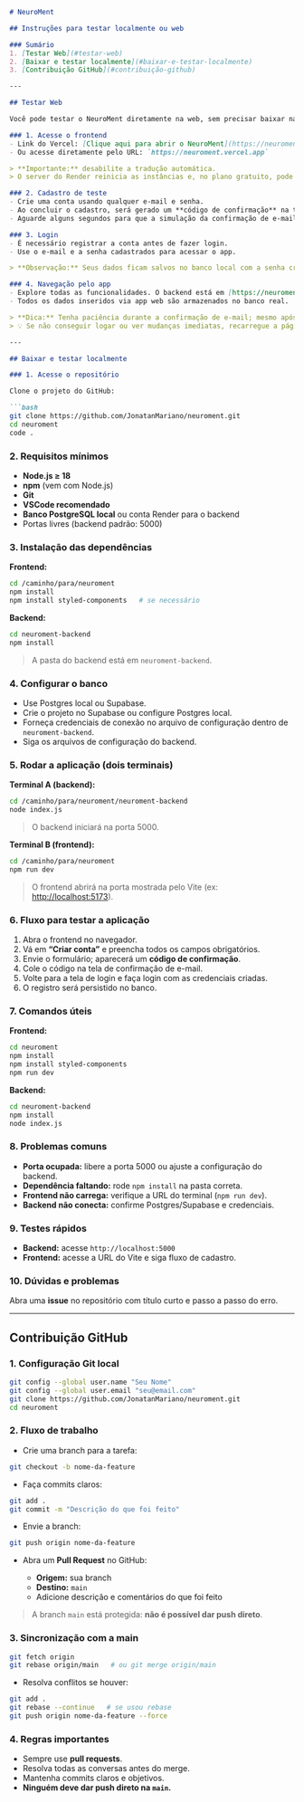 
````markdown
# NeuroMent

## Instruções para testar localmente ou web

### Sumário
1. [Testar Web](#testar-web)
2. [Baixar e testar localmente](#baixar-e-testar-localmente)
3. [Contribuição GitHub](#contribuição-github)

---

## Testar Web

Você pode testar o NeuroMent diretamente na web, sem precisar baixar nada. O front-end está integrado ao backend, então todas as funcionalidades funcionam de verdade.

### 1. Acesse o frontend
- Link do Vercel: [Clique aqui para abrir o NeuroMent](https://neuroment.vercel.app)  
- Ou acesse diretamente pelo URL: `https://neuroment.vercel.app`

> **Importante:** desabilite a tradução automática.  
> O server do Render reinicia as instâncias e, no plano gratuito, pode levar até 50 segundos para responder às requisições.

### 2. Cadastro de teste
- Crie uma conta usando qualquer e-mail e senha.  
- Ao concluir o cadastro, será gerado um **código de confirmação** na tela. **Anote esse código.**  
- Aguarde alguns segundos para que a simulação da confirmação de e-mail seja processada.

### 3. Login
- É necessário registrar a conta antes de fazer login.  
- Use o e-mail e a senha cadastrados para acessar o app.

> **Observação:** Seus dados ficam salvos no banco local com a senha criptografada. LGPD respeitada.

### 4. Navegação pelo app
- Explore todas as funcionalidades. O backend está em [https://neuroment.onrender.com](https://neuroment.onrender.com).  
- Todos os dados inseridos via app web são armazenados no banco real.

> **Dica:** Tenha paciência durante a confirmação de e-mail; mesmo após inserir o código, pode levar alguns segundos para o acesso completo.  
> 💡 Se não conseguir logar ou ver mudanças imediatas, recarregue a página ou limpe o cache.

---

## Baixar e testar localmente

### 1. Acesse o repositório

Clone o projeto do GitHub:

```bash
git clone https://github.com/JonatanMariano/neuroment.git
cd neuroment
code .
````

### 2. Requisitos mínimos

* **Node.js ≥ 18**
* **npm** (vem com Node.js)
* **Git**
* **VSCode recomendado**
* **Banco PostgreSQL local** ou conta Render para o backend
* Portas livres (backend padrão: 5000)

### 3. Instalação das dependências

**Frontend:**

```bash
cd /caminho/para/neuroment
npm install
npm install styled-components   # se necessário
```

**Backend:**

```bash
cd neuroment-backend
npm install
```

> A pasta do backend está em `neuroment-backend`.

### 4. Configurar o banco

* Use Postgres local ou Supabase.
* Crie o projeto no Supabase ou configure Postgres local.
* Forneça credenciais de conexão no arquivo de configuração dentro de `neuroment-backend`.
* Siga os arquivos de configuração do backend.

### 5. Rodar a aplicação (dois terminais)

**Terminal A (backend):**

```bash
cd /caminho/para/neuroment/neuroment-backend
node index.js
```

> O backend iniciará na porta 5000.

**Terminal B (frontend):**

```bash
cd /caminho/para/neuroment
npm run dev
```

> O frontend abrirá na porta mostrada pelo Vite (ex: [http://localhost:5173](http://localhost:5173)).

### 6. Fluxo para testar a aplicação

1. Abra o frontend no navegador.
2. Vá em **“Criar conta”** e preencha todos os campos obrigatórios.
3. Envie o formulário; aparecerá um **código de confirmação**.
4. Cole o código na tela de confirmação de e-mail.
5. Volte para a tela de login e faça login com as credenciais criadas.
6. O registro será persistido no banco.

### 7. Comandos úteis

**Frontend:**

```bash
cd neuroment
npm install
npm install styled-components
npm run dev
```

**Backend:**

```bash
cd neuroment-backend
npm install
node index.js
```

### 8. Problemas comuns

* **Porta ocupada:** libere a porta 5000 ou ajuste a configuração do backend.
* **Dependência faltando:** rode `npm install` na pasta correta.
* **Frontend não carrega:** verifique a URL do terminal (`npm run dev`).
* **Backend não conecta:** confirme Postgres/Supabase e credenciais.

### 9. Testes rápidos

* **Backend:** acesse `http://localhost:5000`
* **Frontend:** acesse a URL do Vite e siga fluxo de cadastro.

### 10. Dúvidas e problemas

Abra uma **issue** no repositório com título curto e passo a passo do erro.

---

## Contribuição GitHub

### 1. Configuração Git local

```bash
git config --global user.name "Seu Nome"
git config --global user.email "seu@email.com"
git clone https://github.com/JonatanMariano/neuroment.git
cd neuroment
```

### 2. Fluxo de trabalho

* Crie uma branch para a tarefa:

```bash
git checkout -b nome-da-feature
```

* Faça commits claros:

```bash
git add .
git commit -m "Descrição do que foi feito"
```

* Envie a branch:

```bash
git push origin nome-da-feature
```

* Abra um **Pull Request** no GitHub:

  * **Origem:** sua branch
  * **Destino:** `main`
  * Adicione descrição e comentários do que foi feito

> A branch `main` está protegida: **não é possível dar push direto**.

### 3. Sincronização com a main

```bash
git fetch origin
git rebase origin/main   # ou git merge origin/main
```

* Resolva conflitos se houver:

```bash
git add .
git rebase --continue   # se usou rebase
git push origin nome-da-feature --force
```

### 4. Regras importantes

* Sempre use **pull requests**.
* Resolva todas as conversas antes do merge.
* Mantenha commits claros e objetivos.
* **Ninguém deve dar push direto na `main`.**

```
